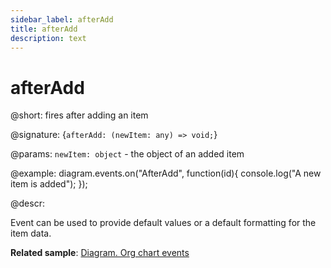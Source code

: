 ```yaml
---
sidebar_label: afterAdd
title: afterAdd
description: text
---
```


# afterAdd

@short: fires after adding an item

@signature: {`afterAdd: (newItem: any) => void;`}

@params:
`newItem: object` - the object of an added item

@example:
diagram.events.on("AfterAdd", function(id){
	console.log("A new item is added");
});

@descr:

Event can be used to provide default values or a default formatting for the item data.

**Related sample**: [Diagram. Org chart events](https://snippet.dhtmlx.com/l38pct7c)
